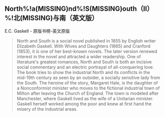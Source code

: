 ## North%!a(MISSING)nd%!S(MISSING)outh（II）%!北(MISSING)与南（英文版）

E.C. Gaskell  -  原版书榜-英文原版

> North and South is a social novel published in 1855 by English writer Elizabeth Gaskell. With Wives and Daughters (1865) and Cranford (1853), it is one of her best-known novels. The later version renewed interest in the novel and attracted a wider readership. One of literature's greatest romances, North and South is both an incisive social commentary and an electric portrayal of all-conquering love. The book tries to show the industrial North and its conflicts in the mid-19th century as seen by an outsider, a socially sensitive lady from the South. The heroine of the story, Margaret Hale, is the daughter of a Nonconformist minister who moves to the fictional industrial town of Milton after leaving the Church of England. The town is modeled after Manchester, where Gaskell lived as the wife of a Unitarian minister. Gaskell herself worked among the poor and knew at first hand the misery of the industrial areas.
